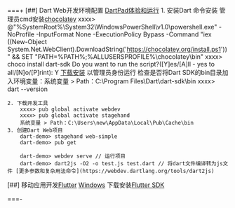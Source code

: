 
===+
[##] Dart Web开发环境配置
    [DartPad体验和运行](https://dartpad.dartlang.org/)
    1. 安装Dart
        命令安装
            管理员cmd安装[chocolatey](https://chocolatey.org/)
            xxxx> @"%SystemRoot%\System32\WindowsPowerShell\v1.0\powershell.exe" -NoProfile -InputFormat None -ExecutionPolicy Bypass -Command "iex ((New-Object System.Net.WebClient).DownloadString('https://chocolatey.org/install.ps1'))" && SET "PATH=%PATH%;%ALLUSERSPROFILE%\chocolatey\bin"
            xxxx> choco install dart-sdk
                Do you want to run the script?([Y]es/[A]ll - yes to all/[N]o/[P]rint): Y
        [下载安装](http://www.gekorm.com/dart-windows/) 以管理员身份运行 检查是否将Dart SDK的bin目录加入环境变量：系统变量 > Path：C:\Program Files\Dart\dart-sdk\bin
        xxxx> dart --version

    2. 下载开发工具
        xxxx> pub global activate webdev
        xxxx> pub global activate stagehand 
        系统变量 > Path：C:\Users\new\AppData\Local\Pub\Cache\bin
    3. 创建Dart Web项目
        dart-demo> stagehand web-simple
        dart-demo> pub get

        dart-demo> webdev serve // 运行项目
        dart-demo> dart2js -O2 -o test.js test.dart // 将dart文件编译转为js文件 [更多参数和复杂用法命令](https://webdev.dartlang.org/tools/dart2js)


[##] 移动应用开发[Flutter](https://flutterchina.club/)
    [Windows](https://flutterchina.club/setup-windows/)
        下载安装[Flutter SDK](https://docs.flutter.dev/development/tools/sdk/releases#windows)

===-